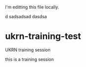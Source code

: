 I'm editting this file locally.

d
sadsadsad
dasdsa


# ukrn-training-test
UKRN training session

this is a training session
